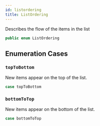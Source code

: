 ```yaml
---
id: listordering 
title: ListOrdering
--- 
```


Describes the flow of the items in the list

``` swift
public enum ListOrdering 
```

## Enumeration Cases

### `topToBottom`

New items appear on the top of the list.

``` swift
case topToBottom
```

### `bottomToTop`

New items appear on the bottom of the list.

``` swift
case bottomToTop
```

